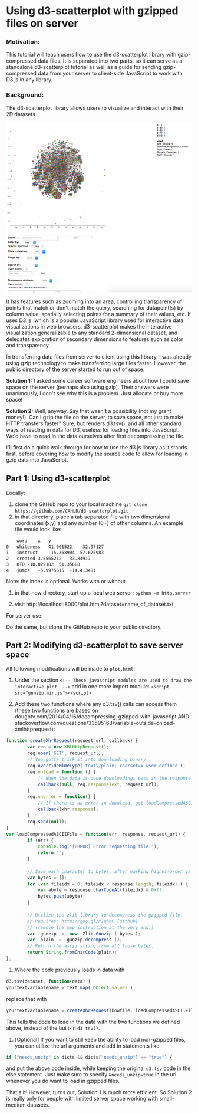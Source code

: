 # Using d3-scatterplot with gzipped files on server

### Motivation:
This tutorial will teach users how to use the d3-scatterplot library with gzip-compressed data files. It is separated into two parts, so it can serve as a standalone d3-scatterplot tutorial as well as a guide for sending gzip-compressed data from your server to client-side JavaScript to work with D3.js in any library.

### Background:
The d3-scatterplot library allows users to visualize and interact with their 2D datasets.

![](d3-scatterplot.png)

It has features such as zooming into an area, controlling transparency of points that match or don't match the query, searching for datapoint(s) by column value, spatially selecting points for a summary of their values, etc. It uses D3.js, which is a popular JavaScript library used for interactive data visualizations in web browsers. d3-scatterplot makes the interactive visualization generalizable to any standard 2-dimensional dataset, and delegates exploration of secondary dimensions to features such as color and transparency.

In transferring data files from server to client using this library, I was already using gzip technology to make transferring large files faster. However, the public directory of the server started to run out of space.

**Solution 1:** I asked some career software engineers about how I could save space on the server (perhaps also using gzip). Their answers were unanimously, I don't see why this is a problem. Just allocate or buy more space!

**Solution 2:** Well, anyway. Say that wasn't a possibility (not my grant money!). Can I gzip the file on the server, to save space, not just to make HTTP transfers faster? Sure, but renders d3.tsv(), and all other standard ways of reading in data for D3, useless for loading files into JavaScript. We'd have to read in the data ourselves after first decompressing the file.

I'll first do a quick walk through for how to use the d3.js library as it stands first, before covering how to modify the source code to allow for loading in gzip data into JavaScript.

## Part 1: Using d3-scatterplot

Locally:

1. clone the GitHub repo to your local machine `git clone https://github.com/CAHLR/d3-scatterplot.git`
1. in that directory, place a tab separated file with two dimensional coordinates (x,y) and any number (0+) of other columns. An example file would look like:
```
    word	x	y
0	whiteness	41.001522	-32.97127
1	instruct	-15.368904	57.675983
2	created	3.5565212	33.84917
3	DTD	-10.029182	51.35688
4	jumps	-5.9975615	-14.413481
```
Note: the index is optional. Works with or without.

1. in that new directory, start up a local web server: `python -m http.server`

1. visit http://localhost:8000/plot.html?dataset=name_of_dataset.txt

For server use:

Do the same, but clone the GitHub repo to your public directory.

## Part 2: Modifying d3-scatterplot to save server space

All following modifications will be made to `plot.html`.

1. Under the section `<!-- These javascript modules are used to draw the interactive plot  -->` add in one more import module: `<script src="gunzip.min.js"></script>`

1. Add these two functions where any d3.tsv() calls can access them (these two functions are based on dougbtv.com/2014/04/16/decompressing-gzipped-with-javascript AND stackoverflow.com/questions/33595168/variable-outside-onload-xmlhttprequest):

```javascript
function createXhrRequest(request_url, callback) {
        var req = new XMLHttpRequest();
        req.open('GET', request_url);
        // You gotta trick it into downloading binary.
        req.overrideMimeType('text\/plain; charset=x-user-defined');
        req.onload = function () {
            // When the data is done downloading, pass in the response to the callback (loadCompressedASCIIFile)
            callback(null, req.responseText, request_url);
        }
        req.onerror = function() {
            // If there is an error in download, get loadCompressedASCIIFile to address it
            callback(xhr.response);
        }
        req.send(null);
}
var loadCompressedASCIIFile = function(err, response, request_url) {
        if (err) {
            console.log("[ERROR] Error requesting file!");
            return "";
        }

        // Save each character to bytes, after masking higher-order values.
        var bytes = [];
        for (var fileidx = 0; fileidx < response.length; fileidx++) {
            var abyte = response.charCodeAt(fileidx) & 0xff;
            bytes.push(abyte);
        }

        // Utilize the zlib library to decompress the gzipped file.
        // Requires: http://goo.gl/PIqhbC [github]
        // (remove the map instruction at the very end.)
        var  gunzip  =  new  Zlib.Gunzip ( bytes );
        var  plain  =  gunzip.decompress ();
        // Return the ascii string from all those bytes.
        return String.fromCharCode(plain);
};
```

1. Where the code previously loads in data with
```javascript
d3.tsv(dataset, function(data) {
yourtextvariablename = text.map( Object.values );
```
replace that with
```javascript
yourtextvariablename = createXhrRequest(bowfile, loadCompressedASCIIFile);
```
This tells the code to load in the data with the two functions we defined above, instead of the built-in `d3.tsv()`.

1. [Optional] If you want to still keep the ability to load non-gzipped files, you can utilize the url arguments and add in statements like
```javascript
if ("needs_unzip" in dicts && dicts["needs_unzip"] == "true") {
```

and put the above code inside, while keeping the original `d3.tsv` code in the else statement. Just make sure to specify `&needs_unzip=true` in the url whenever you do want to load in gzipped files.

That's it! However, turns out, Solution 1 is much more efficient. So Solution 2 is really only for people with limited server space working with small-medium datasets.
